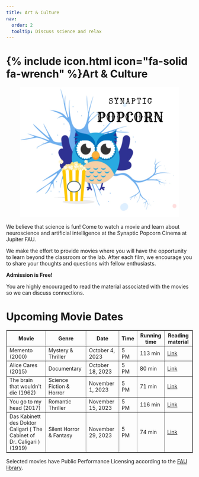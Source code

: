 ```yaml
---
title: Art & Culture
nav:
  order: 2
  tooltip: Discuss science and relax
---
```


# {% include icon.html icon="fa-solid fa-wrench" %}Art & Culture
<html>
<body>
<div style="text-align: center;">
<img src="../images/synaptic_popcorn.jpg" width="430" height="350">
</div>

<p>
We believe that science is fun! Come to watch a movie and learn about neuroscience and artificial intelligence at
the Synaptic Popcorn Cinema at Jupiter FAU. </p>

<p>We make the effort to provide movies where you will have the opportunity to learn beyond the classroom or the lab. 
After each film, we encourage you to share your thoughts and questions with fellow enthusiasts. </p>

<b>Admission is Free!</b>

<p>You are highly encouraged to read the material associated with the movies so we can discuss connections.</p>

<h1>Upcoming Movie Dates</h1>
<table border="1">
<tr>
<th>Movie</th>
<th>Genre</th>
<th>Date</th>
<th>Time</th>
<th>Running time</th>
<th>Reading material</th>
</tr>
<tr>
<td>Memento (2000)</td>
<td>Mystery & Thriller</td>
<td>October 4, 2023</td>
<td>5 PM</td>
<td>113 min</td>  
<td><a href="https://www.ncbi.nlm.nih.gov/pmc/articles/PMC2649674/"> Link</a></td>
</tr>
<tr>
<td>Alice Cares (2015)</td>
<td>Documentary</td>
<td>October 18, 2023</td>
<td>5 PM</td>
<td>80 min</td>    
<td><a href="https://www.frontiersin.org/articles/10.3389/fpubh.2023.1166120/full"> Link</a></td>
</tr>
<tr>
<td>The brain that wouldn't die (1962)</td>
<td>Science Fiction & Horror</td>
<td>November 1, 2023</td>
<td>5 PM</td>
<td>71 min</td>  
<td><a href="https://www.ncbi.nlm.nih.gov/pmc/articles/PMC9805622/"> Link</a></td>
</tr>
<tr>
<td>You go to my head (2017)</td>
<td>Romantic Thriller</td>
<td>November 15, 2023</td>
<td>5 PM</td>
<td>116 min</td>  
<td><a href="https://www.ncbi.nlm.nih.gov/pmc/articles/PMC3182004/"> Link</a></td>
</tr>
<tr>
<td>Das Kabinett des Doktor Caligari ( The Cabinet of Dr. Caligari ) (1919)</td>
<td>Silent Horror & Fantasy</td>
<td>November 29, 2023</td>
<td>5 PM</td>
<td>74 min</td>  
<td><a href="https://ajp.psychiatryonline.org/doi/full/10.1176/appi.ajp.161.7.1149"> Link</a></td>
</tr>
</table>

Selected movies have Public Performance Licensing according to the <a href="https://libguides.fau.edu/copyright-for-teaching/streaming-video-copyright"> FAU library</a>.

</body>
</html>


